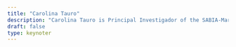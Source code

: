 ```yaml
---
title: "Carolina Tauro"
description: "Carolina Tauro is Principal Investigador of the SABIA-Mar ocean color mission at the Argentinian Space Agency (CONAE). She has a PhD in Physics. She works for CONAE since 2009, developing models and algorithms for the generation of scientific products derived from satellite information. She also worked for the SAC-D/Aquarius mission (CONAE-NASA). Carolina is a lecturer at Gulich Institute (CONAE-UNC) and member of the Pampa Azul Academic Council."
draft: false
type: keynoter
---
```


